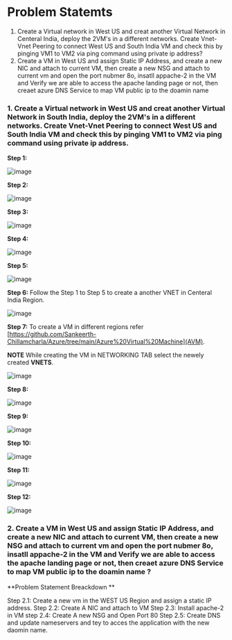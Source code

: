 


# Problem Statemts
  1. Create a Virtual network in West US and  creat another Virtual Network in Centeral India, deploy the 2VM's in a different networks. Create Vnet-Vnet Peering to connect West US and South India VM and check this by pinging VM1 to VM2 via ping command using private ip address?
  2.  Create a VM in West US and assign Static IP Address, and create a new NIC and attach to current VM, then create a new NSG and attach to current vm and open the port nubmer 8o, insatll appache-2 in the VM and  Verify we are able to access the apache landing page or not, then creaet azure DNS Service to map VM public ip to the doamin name 


### 1. Create a Virtual network in West US and  creat another Virtual Network in South India, deploy the 2VM's in a different networks. Create Vnet-Vnet Peering to connect West US and South India VM and check this by pinging VM1 to VM2 via ping command using private ip address.

  **Step 1:** 
  
  ![image](https://user-images.githubusercontent.com/46291282/126879067-c0670719-b819-418a-bcc4-2e1c23010839.png)
  
  **Step 2:** 
  
  ![image](https://user-images.githubusercontent.com/46291282/126879072-f95ba016-f8d7-4ea4-8b50-91a67a42e339.png)
  
   **Step 3:**
   
   ![image](https://user-images.githubusercontent.com/46291282/126879119-d3d98b4a-5684-463a-bf99-20aba9b1eb24.png)
   
   **Step 4:**
   
   ![image](https://user-images.githubusercontent.com/46291282/126879127-86bb4dad-b639-4cd6-8f26-c66103a339fd.png)
   
   **Step 5:**
   
   ![image](https://user-images.githubusercontent.com/46291282/126879143-6c0fdb43-0177-4b32-9f70-e807d3cd4c97.png)
   
   **Step 6:** Follow the Step 1 to Step 5 to create a another VNET in Centeral India Region.
   
   ![image](https://user-images.githubusercontent.com/46291282/126879158-e5c42725-7851-41d9-a77c-a93e7e257103.png)
   
   
   **Step 7:** To create a VM in different regions refer [https://github.com/Sankeerth-Chillamcharla/Azure/tree/main/Azure%20Virtual%20Machine](AVM). 
   
   **NOTE** While creating the VM in NETWORKING TAB select the newely created **VNETS**. 
   
   ![image](https://user-images.githubusercontent.com/46291282/126879264-594283bd-9339-4c2d-8568-381dd2c24b3d.png)
   
   **Step 8:** 
   
   ![image](https://user-images.githubusercontent.com/46291282/126879278-643c419b-7ad7-4320-97f4-70c4f770d513.png)
   
   **Step 9:**
   
   ![image](https://user-images.githubusercontent.com/46291282/126879298-722fdfd9-9395-4fc7-a8f9-7ff344c27fda.png)
   
   **Step 10:**
   
   ![image](https://user-images.githubusercontent.com/46291282/126879309-a6e9ee5f-5e16-4a02-b5ee-ee4db76f5cbe.png)
   
   **Step 11:**
   
   ![image](https://user-images.githubusercontent.com/46291282/126879328-7e44fdf1-64db-49a1-846d-f16205bd2554.png)
   
   **Step 12:**
   
   ![image](https://user-images.githubusercontent.com/46291282/126879334-e6c09a1f-bd60-4e74-9344-de37fceea9bf.png)
   
   
 ### 2. Create a VM in West US and assign Static IP Address, and create a new NIC and attach to current VM, then create a new NSG and attach to current vm and open the port nubmer 8o, insatll appache-2 in the VM and  Verify we are able to access the apache landing page or not, then creaet azure DNS Service to map VM public ip to the doamin name ?
 
   **Problem Statement Breackdown **
   
   Step 2.1:  Create a new vm in the WEST US Region and assign a static IP address.
   Step 2.2:  Create A NIC and attach to VM
   Step 2.3:  Install apache-2 in VM
   step 2.4:  Create A new  NSG and Open Port 80
   Step 2.5:  Create DNS and update nameservers and tey to acces the application with the new daomin name.
 
 
 

   
   
   

   


   
   
   
   
   

   
   
   

                  
  


   
   
   

   
   




